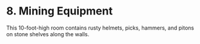 # 8. Mining Equipment

This 10-foot-high room contains rusty helmets, picks, hammers, and pitons on stone shelves along the walls.